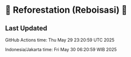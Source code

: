 
# 🌳 Reforestation (Reboisasi) 🌲

## Last Updated

GitHub Actions time: Thu May 29 23:20:59 UTC 2025

Indonesia/Jakarta time: Fri May 30 06:20:59 WIB 2025
